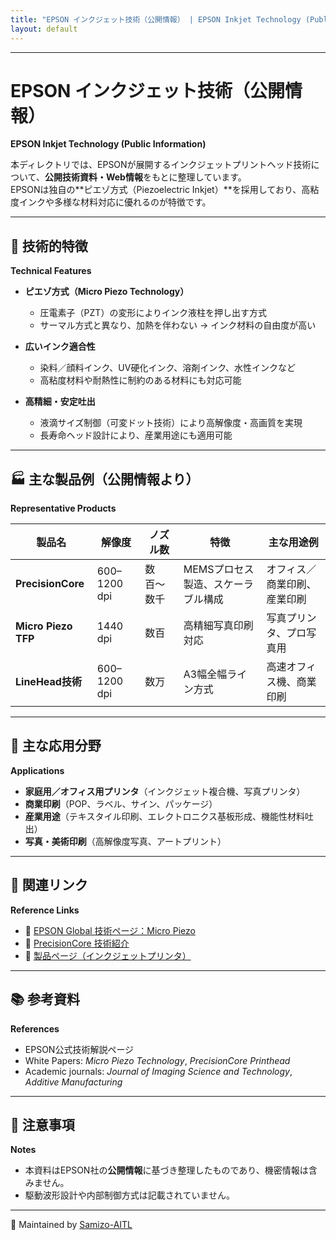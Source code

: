 ```yaml
---
title: "EPSON インクジェット技術（公開情報） | EPSON Inkjet Technology (Public Information)"
layout: default
---
```


---

# EPSON インクジェット技術（公開情報）  
**EPSON Inkjet Technology (Public Information)**

本ディレクトリでは、EPSONが展開するインクジェットプリントヘッド技術について、**公開技術資料・Web情報**をもとに整理しています。  
EPSONは独自の**ピエゾ方式（Piezoelectric Inkjet）**を採用しており、高粘度インクや多様な材料対応に優れるのが特徴です。  

---

## 🔧 技術的特徴  
**Technical Features**

- **ピエゾ方式（Micro Piezo Technology）**  
  - 圧電素子（PZT）の変形によりインク液柱を押し出す方式  
  - サーマル方式と異なり、加熱を伴わない → インク材料の自由度が高い  

- **広いインク適合性**  
  - 染料／顔料インク、UV硬化インク、溶剤インク、水性インクなど  
  - 高粘度材料や耐熱性に制約のある材料にも対応可能  

- **高精細・安定吐出**  
  - 液滴サイズ制御（可変ドット技術）により高解像度・高画質を実現  
  - 長寿命ヘッド設計により、産業用途にも適用可能  

---

## 🏭 主な製品例（公開情報より）  
**Representative Products**

| 製品名              | 解像度  | ノズル数 | 特徴                                | 主な用途例                |
|---------------------|---------|----------|-------------------------------------|---------------------------|
| **PrecisionCore**   | 600–1200 dpi | 数百〜数千 | MEMSプロセス製造、スケーラブル構成   | オフィス／商業印刷、産業印刷 |
| **Micro Piezo TFP** | 1440 dpi | 数百     | 高精細写真印刷対応                  | 写真プリンタ、プロ写真用     |
| **LineHead技術**    | 600–1200 dpi | 数万     | A3幅全幅ライン方式                  | 高速オフィス機、商業印刷     |

---

## 🎯 主な応用分野  
**Applications**

- **家庭用／オフィス用プリンタ**（インクジェット複合機、写真プリンタ）  
- **商業印刷**（POP、ラベル、サイン、パッケージ）  
- **産業用途**（テキスタイル印刷、エレクトロニクス基板形成、機能性材料吐出）  
- **写真・美術印刷**（高解像度写真、アートプリント）  

---

## 📎 関連リンク  
**Reference Links**

- 🔗 [EPSON Global 技術ページ：Micro Piezo](https://corporate.epson/en/technology/search-by-product/printing/micro-piezo.html)  
- 🔗 [PrecisionCore 技術紹介](https://corporate.epson/en/technology/search-by-product/printing/precisioncore.html)  
- 🔗 [製品ページ（インクジェットプリンタ）](https://www.epson.jp/products/)  

---

## 📚 参考資料  
**References**

- EPSON公式技術解説ページ  
- White Papers: *Micro Piezo Technology*, *PrecisionCore Printhead*  
- Academic journals: *Journal of Imaging Science and Technology*, *Additive Manufacturing*  

---

## 🚫 注意事項  
**Notes**

- 本資料はEPSON社の**公開情報**に基づき整理したものであり、機密情報は含みません。  
- 駆動波形設計や内部制御方式は記載されていません。  

---

📁 Maintained by [Samizo-AITL](https://samizo-aitl.github.io)
